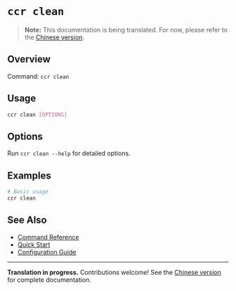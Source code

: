 # `ccr clean`

> **Note:** This documentation is being translated. For now, please refer to the [Chinese version](../commands/clean).

## Overview

Command: `ccr clean`

## Usage

```bash
ccr clean [OPTIONS]
```

## Options

Run `ccr clean --help` for detailed options.

## Examples

```bash
# Basic usage
ccr clean
```

## See Also

- [Command Reference](./index)
- [Quick Start](../quick-start)
- [Configuration Guide](../configuration)

---

**Translation in progress.** Contributions welcome! See the [Chinese version](../commands/clean) for complete documentation.
